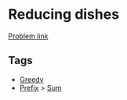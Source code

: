 # Reducing dishes

[Problem link](https://leetcode.com/problems/reducing-dishes)

## Tags

* [Greedy](/README.md#Greedy)
* [Prefix](/README.md#Prefix) > [Sum](/README.md#Prefix-Sum)
